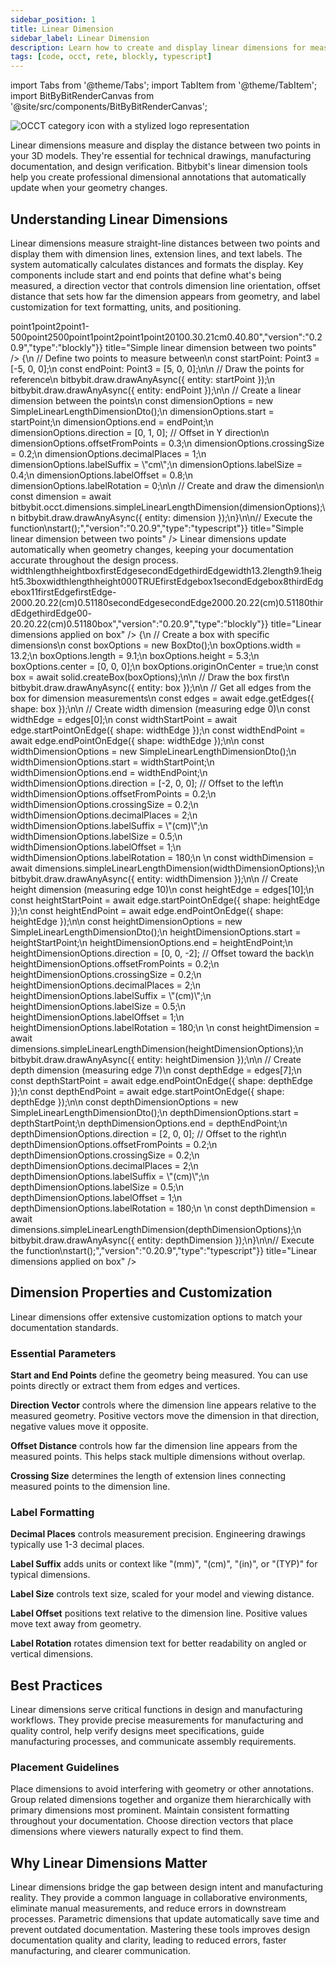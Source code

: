 ```yaml
---
sidebar_position: 1
title: Linear Dimension
sidebar_label: Linear Dimension
description: Learn how to create and display linear dimensions for measuring distances in your 3D models with clear, professional annotations.
tags: [code, occt, rete, blockly, typescript]
---
```


import Tabs from '@theme/Tabs';
import TabItem from '@theme/TabItem';
import BitByBitRenderCanvas from '@site/src/components/BitByBitRenderCanvas';

<img 
  class="category-icon-small" 
  src="https://s.bitbybit.dev/assets/icons/white/occt-icon.svg" 
  alt="OCCT category icon with a stylized logo representation" 
  title="OCCT category icon" />

Linear dimensions measure and display the distance between two points in your 3D models. They're essential for technical drawings, manufacturing documentation, and design verification. Bitbybit's linear dimension tools help you create professional dimensional annotations that automatically update when your geometry changes.

## Understanding Linear Dimensions

Linear dimensions measure straight-line distances between two points and display them with dimension lines, extension lines, and text labels. The system automatically calculates distances and formats the display. Key components include start and end points that define what's being measured, a direction vector that controls dimension line orientation, offset distance that sets how far the dimension appears from geometry, and label customization for text formatting, units, and positioning.

<Tabs groupId="linear-dimension-live-examples">
<TabItem value="rete" label="Rete">
    <BitByBitRenderCanvas
    requireManualStart={true}
    script={{"script":"{\"id\":\"rete-v2-json\",\"nodes\":{\"a1b2c3d4e5f6g7h8\":{\"id\":\"a1b2c3d4e5f6g7h8\",\"name\":\"bitbybit.point.pointXYZ\",\"customName\":\"start point\",\"async\":false,\"drawable\":true,\"data\":{\"genericNodeData\":{\"hide\":false,\"oneOnOne\":false,\"flatten\":0,\"forceExecution\":false},\"x\":-5,\"y\":0,\"z\":0},\"inputs\":{},\"position\":[7.482591014780979,58.460446270459585]},\"b2c3d4e5f6g7h8i9\":{\"id\":\"b2c3d4e5f6g7h8i9\",\"name\":\"bitbybit.point.pointXYZ\",\"customName\":\"end point\",\"async\":false,\"drawable\":true,\"data\":{\"genericNodeData\":{\"hide\":false,\"oneOnOne\":false,\"flatten\":0,\"forceExecution\":false},\"x\":5,\"y\":0,\"z\":0},\"inputs\":{},\"position\":[10.061801916378727,411.1480178836501]},\"c3d4e5f6g7h8i9j0\":{\"id\":\"c3d4e5f6g7h8i9j0\",\"name\":\"bitbybit.occt.dimensions.simpleLinearLengthDimension\",\"customName\":\"linear dimension\",\"async\":true,\"drawable\":true,\"data\":{\"genericNodeData\":{\"hide\":false,\"oneOnOne\":false,\"flatten\":0,\"forceExecution\":false},\"offsetFromPoints\":0.3,\"crossingSize\":0.2,\"decimalPlaces\":1,\"labelSuffix\":\"cm\",\"labelSize\":0.4,\"labelOffset\":0.8,\"labelRotation\":0},\"inputs\":{\"start\":{\"connections\":[{\"node\":\"a1b2c3d4e5f6g7h8\",\"output\":\"result\",\"data\":{}}]},\"end\":{\"connections\":[{\"node\":\"b2c3d4e5f6g7h8i9\",\"output\":\"result\",\"data\":{}}]},\"direction\":{\"connections\":[{\"node\":\"d4e5f6g7h8i9j0k1\",\"output\":\"result\",\"data\":{}}]}},\"position\":[570.2450515032658,366.4814859166162]},\"d4e5f6g7h8i9j0k1\":{\"id\":\"d4e5f6g7h8i9j0k1\",\"name\":\"bitbybit.vector.vectorXYZ\",\"customName\":\"direction\",\"async\":false,\"drawable\":true,\"data\":{\"genericNodeData\":{\"hide\":false,\"oneOnOne\":false,\"flatten\":0,\"forceExecution\":false},\"x\":0,\"y\":1,\"z\":0},\"inputs\":{},\"position\":[7.392071876593093,765.5571470674718]}}}","version":"0.20.9","type":"rete"}}
    title="Simple linear dimension between two points"
    />
</TabItem>
<TabItem value="blockly" label="Blockly">
  <BitByBitRenderCanvas
    requireManualStart={true}
    script={{"script":"<xml xmlns=\"https://developers.google.com/blockly/xml\"><variables><variable id=\"*cM!)eZ`SWWP:O-jO1rl\">point1</variable><variable id=\"US%1a6-s%$IBw4-r;O{0\">point2</variable></variables><block type=\"variables_set\" id=\"|Um)Ma@j-zCu1;*pErp@\" x=\"-183\" y=\"-512\"><field name=\"VAR\" id=\"*cM!)eZ`SWWP:O-jO1rl\">point1</field><value name=\"VALUE\"><block type=\"bitbybit.point.pointXYZ\" id=\"start_point\"><value name=\"X\"><block type=\"math_number\" id=\"start_x\"><field name=\"NUM\">-5</field></block></value><value name=\"Y\"><block type=\"math_number\" id=\"start_y\"><field name=\"NUM\">0</field></block></value><value name=\"Z\"><block type=\"math_number\" id=\"start_z\"><field name=\"NUM\">0</field></block></value></block></value><next><block type=\"variables_set\" id=\"#|sI0xp23tki-Pabi`D(\"><field name=\"VAR\" id=\"US%1a6-s%$IBw4-r;O{0\">point2</field><value name=\"VALUE\"><block type=\"bitbybit.point.pointXYZ\" id=\"end_point\"><value name=\"X\"><block type=\"math_number\" id=\"end_x\"><field name=\"NUM\">5</field></block></value><value name=\"Y\"><block type=\"math_number\" id=\"end_y\"><field name=\"NUM\">0</field></block></value><value name=\"Z\"><block type=\"math_number\" id=\"end_z\"><field name=\"NUM\">0</field></block></value></block></value><next><block type=\"bitbybit.draw.drawAnyAsyncNoReturn\" id=\"draw_start_point\"><value name=\"Entity\"><block type=\"variables_get\" id=\"QHE8Fh67w|UfRaLzzv3y\"><field name=\"VAR\" id=\"*cM!)eZ`SWWP:O-jO1rl\">point1</field></block></value><next><block type=\"bitbybit.draw.drawAnyAsyncNoReturn\" id=\"6HV![{OF#4i9K02h(Jx1\"><value name=\"Entity\"><block type=\"variables_get\" id=\"kJ4uY7_d!)7P);l3dwvz\"><field name=\"VAR\" id=\"US%1a6-s%$IBw4-r;O{0\">point2</field></block></value><next><block type=\"bitbybit.draw.drawAnyAsyncNoReturn\" id=\"draw_dimension\"><value name=\"Entity\"><block type=\"bitbybit.occt.dimensions.simpleLinearLengthDimension\" id=\"simple_dimension\"><value name=\"Start\"><block type=\"variables_get\" id=\"vX*a7aZ)Ql,pt`$5u,g:\"><field name=\"VAR\" id=\"*cM!)eZ`SWWP:O-jO1rl\">point1</field></block></value><value name=\"End\"><block type=\"variables_get\" id=\"1B:9BRffGKD1G`Nahv5/\"><field name=\"VAR\" id=\"US%1a6-s%$IBw4-r;O{0\">point2</field></block></value><value name=\"Direction\"><block type=\"bitbybit.vector.vectorXYZ\" id=\"dimension_direction\"><value name=\"X\"><block type=\"math_number\" id=\"dir_x\"><field name=\"NUM\">0</field></block></value><value name=\"Y\"><block type=\"math_number\" id=\"dir_y\"><field name=\"NUM\">1</field></block></value><value name=\"Z\"><block type=\"math_number\" id=\"dir_z\"><field name=\"NUM\">0</field></block></value></block></value><value name=\"OffsetFromPoints\"><block type=\"math_number\" id=\"offset\"><field name=\"NUM\">0.3</field></block></value><value name=\"CrossingSize\"><block type=\"math_number\" id=\"crossing\"><field name=\"NUM\">0.2</field></block></value><value name=\"DecimalPlaces\"><block type=\"math_number\" id=\"decimals\"><field name=\"NUM\">1</field></block></value><value name=\"LabelSuffix\"><block type=\"text\" id=\"suffix\"><field name=\"TEXT\">cm</field></block></value><value name=\"LabelSize\"><block type=\"math_number\" id=\"label_size\"><field name=\"NUM\">0.4</field></block></value><value name=\"LabelOffset\"><block type=\"math_number\" id=\"label_offset\"><field name=\"NUM\">0.8</field></block></value><value name=\"LabelRotation\"><block type=\"math_number\" id=\"label_rotation\"><field name=\"NUM\">0</field></block></value></block></value></block></next></block></next></block></next></block></next></block></xml>","version":"0.20.9","type":"blockly"}}
    title="Simple linear dimension between two points"
    />
</TabItem>
<TabItem value="typescript" label="TypeScript">
<BitByBitRenderCanvas
    requireManualStart={true}
    script={{"script":"// Import the required DTO for linear dimensions\nconst { SimpleLinearLengthDimensionDto } = Bit.Inputs.OCCT;\ntype Point3 = Bit.Inputs.Base.Point3;\n\n// Define the main function\nconst start = async () => {\n    // Define two points to measure between\n    const startPoint: Point3 = [-5, 0, 0];\n    const endPoint: Point3 = [5, 0, 0];\n\n    // Draw the points for reference\n    bitbybit.draw.drawAnyAsync({ entity: startPoint });\n    bitbybit.draw.drawAnyAsync({ entity: endPoint });\n\n    // Create a linear dimension between the points\n    const dimensionOptions = new SimpleLinearLengthDimensionDto();\n    dimensionOptions.start = startPoint;\n    dimensionOptions.end = endPoint;\n    dimensionOptions.direction = [0, 1, 0]; // Offset in Y direction\n    dimensionOptions.offsetFromPoints = 0.3;\n    dimensionOptions.crossingSize = 0.2;\n    dimensionOptions.decimalPlaces = 1;\n    dimensionOptions.labelSuffix = \"cm\";\n    dimensionOptions.labelSize = 0.4;\n    dimensionOptions.labelOffset = 0.8;\n    dimensionOptions.labelRotation = 0;\n\n    // Create and draw the dimension\n    const dimension = await bitbybit.occt.dimensions.simpleLinearLengthDimension(dimensionOptions);\n    bitbybit.draw.drawAnyAsync({ entity: dimension });\n}\n\n// Execute the function\nstart();","version":"0.20.9","type":"typescript"}}
    title="Simple linear dimension between two points"
    />
</TabItem>
</Tabs>
Linear dimensions update automatically when geometry changes, keeping your documentation accurate throughout the design process.

<Tabs groupId="linear-dimension-live-examples">
<TabItem value="rete" label="Rete">
    <BitByBitRenderCanvas
    requireManualStart={true}
    script={{"script":"{\"id\":\"rete-v2-json\",\"nodes\":{\"dcfbf00035f6f270\":{\"id\":\"dcfbf00035f6f270\",\"name\":\"bitbybit.occt.shapes.solid.createBox\",\"customName\":\"box\",\"async\":true,\"drawable\":true,\"data\":{\"genericNodeData\":{\"hide\":false,\"oneOnOne\":false,\"flatten\":0,\"forceExecution\":false},\"width\":1,\"length\":2,\"height\":3,\"center\":[0,0,0],\"originOnCenter\":true},\"inputs\":{\"width\":{\"connections\":[{\"node\":\"e395e40fe72bb29f\",\"output\":\"result\",\"data\":{}}]},\"length\":{\"connections\":[{\"node\":\"cf35926fa7da0107\",\"output\":\"result\",\"data\":{}}]},\"height\":{\"connections\":[{\"node\":\"89be13c13cf875d4\",\"output\":\"result\",\"data\":{}}]}},\"position\":[112.23097226696606,1136.6485136929464]},\"a50998866e606a16\":{\"id\":\"a50998866e606a16\",\"name\":\"bitbybit.occt.dimensions.simpleLinearLengthDimension\",\"customName\":\"simple linear length dimension\",\"async\":true,\"drawable\":true,\"data\":{\"genericNodeData\":{\"hide\":false,\"oneOnOne\":false,\"flatten\":0,\"forceExecution\":false},\"offsetFromPoints\":0.2,\"crossingSize\":0.2,\"decimalPlaces\":2,\"labelSuffix\":\"(cm)\",\"labelSize\":0.5,\"labelOffset\":1,\"labelRotation\":180},\"inputs\":{\"direction\":{\"connections\":[{\"node\":\"a8cd9a592e3f396e\",\"output\":\"result\",\"data\":{}}]},\"end\":{\"connections\":[{\"node\":\"dfb9c60b39554c59\",\"output\":\"result\",\"data\":{}}]},\"start\":{\"connections\":[{\"node\":\"4a05d516f394b2b3\",\"output\":\"result\",\"data\":{}}]}},\"position\":[1909.0084133845817,299.37892151503667]},\"e395e40fe72bb29f\":{\"id\":\"e395e40fe72bb29f\",\"name\":\"bitbybit.math.numberSlider\",\"customName\":\"number slider\",\"data\":{\"options\":{\"min\":3,\"max\":20,\"step\":0.1,\"width\":350,\"updateOnDrag\":false},\"number\":13.2},\"inputs\":{},\"position\":[-539.2756926247216,1038.0317791091716]},\"cf35926fa7da0107\":{\"id\":\"cf35926fa7da0107\",\"name\":\"bitbybit.math.numberSlider\",\"customName\":\"number slider\",\"data\":{\"options\":{\"min\":3,\"max\":20,\"step\":0.1,\"width\":350,\"updateOnDrag\":false},\"number\":9.1},\"inputs\":{},\"position\":[-539.5433497643697,1217.9169016258388]},\"89be13c13cf875d4\":{\"id\":\"89be13c13cf875d4\",\"name\":\"bitbybit.math.numberSlider\",\"customName\":\"number slider\",\"data\":{\"options\":{\"min\":3,\"max\":20,\"step\":0.1,\"width\":350,\"updateOnDrag\":false},\"number\":5.3},\"inputs\":{},\"position\":[-537.7436456921906,1393.942538395053]},\"5ada75e65ba6ebc2\":{\"id\":\"5ada75e65ba6ebc2\",\"name\":\"bitbybit.occt.shapes.edge.getEdges\",\"customName\":\"get edges\",\"async\":true,\"drawable\":true,\"data\":{\"genericNodeData\":{\"hide\":true,\"oneOnOne\":false,\"flatten\":0,\"forceExecution\":false}},\"inputs\":{\"shape\":{\"connections\":[{\"node\":\"dcfbf00035f6f270\",\"output\":\"result\",\"data\":{}}]}},\"position\":[552.7465651913625,1136.6093233537335]},\"e1bf81c7b59ab1e5\":{\"id\":\"e1bf81c7b59ab1e5\",\"name\":\"bitbybit.lists.getItem\",\"customName\":\"get item\",\"async\":false,\"drawable\":false,\"data\":{\"genericNodeData\":{\"hide\":false,\"oneOnOne\":false,\"flatten\":0,\"forceExecution\":false},\"index\":0,\"clone\":true},\"inputs\":{\"list\":{\"connections\":[{\"node\":\"5ada75e65ba6ebc2\",\"output\":\"result\",\"data\":{}}]}},\"position\":[1025.7402763297987,255.28325420243362]},\"dfb9c60b39554c59\":{\"id\":\"dfb9c60b39554c59\",\"name\":\"bitbybit.occt.shapes.edge.endPointOnEdge\",\"customName\":\"end point on edge\",\"async\":true,\"drawable\":true,\"data\":{\"genericNodeData\":{\"hide\":false,\"oneOnOne\":false,\"flatten\":0,\"forceExecution\":false}},\"inputs\":{\"shape\":{\"connections\":[{\"node\":\"e1bf81c7b59ab1e5\",\"output\":\"result\",\"data\":{}}]}},\"position\":[1444.415841817625,347.835985513198]},\"4a05d516f394b2b3\":{\"id\":\"4a05d516f394b2b3\",\"name\":\"bitbybit.occt.shapes.edge.startPointOnEdge\",\"customName\":\"start point on edge\",\"async\":true,\"drawable\":true,\"data\":{\"genericNodeData\":{\"hide\":false,\"oneOnOne\":false,\"flatten\":0,\"forceExecution\":false}},\"inputs\":{\"shape\":{\"connections\":[{\"node\":\"e1bf81c7b59ab1e5\",\"output\":\"result\",\"data\":{}}]}},\"position\":[1443.2079827600558,75.86638080483235]},\"a8cd9a592e3f396e\":{\"id\":\"a8cd9a592e3f396e\",\"name\":\"bitbybit.vector.vectorXYZ\",\"customName\":\"vector xyz\",\"async\":false,\"drawable\":true,\"data\":{\"genericNodeData\":{\"hide\":true,\"oneOnOne\":false,\"flatten\":0,\"forceExecution\":false},\"x\":-2,\"y\":0,\"z\":0},\"inputs\":{},\"position\":[1447.745802643203,625.9643954581835]},\"416af15fe8d8d993\":{\"id\":\"416af15fe8d8d993\",\"name\":\"bitbybit.occt.dimensions.simpleLinearLengthDimension\",\"customName\":\"simple linear length dimension\",\"async\":true,\"drawable\":true,\"data\":{\"genericNodeData\":{\"hide\":false,\"oneOnOne\":false,\"flatten\":0,\"forceExecution\":false},\"offsetFromPoints\":0.2,\"crossingSize\":0.2,\"decimalPlaces\":2,\"labelSuffix\":\"(cm)\",\"labelSize\":0.5,\"labelOffset\":1,\"labelRotation\":180},\"inputs\":{\"start\":{\"connections\":[{\"node\":\"6b445077c0cfd637\",\"output\":\"result\",\"data\":{}}]},\"end\":{\"connections\":[{\"node\":\"0f1168255610661f\",\"output\":\"result\",\"data\":{}}]},\"direction\":{\"connections\":[{\"node\":\"604ea90b0e453027\",\"output\":\"result\",\"data\":{}}]}},\"position\":[1907.592259564266,1173.4850679811507]},\"cf2a8c8ff04e541f\":{\"id\":\"cf2a8c8ff04e541f\",\"name\":\"bitbybit.lists.getItem\",\"customName\":\"get item\",\"async\":false,\"drawable\":false,\"data\":{\"genericNodeData\":{\"hide\":false,\"oneOnOne\":false,\"flatten\":0,\"forceExecution\":false},\"index\":10,\"clone\":true},\"inputs\":{\"list\":{\"connections\":[{\"node\":\"5ada75e65ba6ebc2\",\"output\":\"result\",\"data\":{}}]}},\"position\":[1015.5114277400813,1135.7473238575687]},\"6b445077c0cfd637\":{\"id\":\"6b445077c0cfd637\",\"name\":\"bitbybit.occt.shapes.edge.startPointOnEdge\",\"customName\":\"start point on edge\",\"async\":true,\"drawable\":true,\"data\":{\"genericNodeData\":{\"hide\":false,\"oneOnOne\":false,\"flatten\":0,\"forceExecution\":false}},\"inputs\":{\"shape\":{\"connections\":[{\"node\":\"cf2a8c8ff04e541f\",\"output\":\"result\",\"data\":{}}]}},\"position\":[1444.9282057300006,983.7404716418204]},\"0f1168255610661f\":{\"id\":\"0f1168255610661f\",\"name\":\"bitbybit.occt.shapes.edge.endPointOnEdge\",\"customName\":\"end point on edge\",\"async\":true,\"drawable\":true,\"data\":{\"genericNodeData\":{\"hide\":false,\"oneOnOne\":false,\"flatten\":0,\"forceExecution\":false}},\"inputs\":{\"shape\":{\"connections\":[{\"node\":\"cf2a8c8ff04e541f\",\"output\":\"result\",\"data\":{}}]}},\"position\":[1444.0147432438412,1268.4539427754107]},\"604ea90b0e453027\":{\"id\":\"604ea90b0e453027\",\"name\":\"bitbybit.vector.vectorXYZ\",\"customName\":\"vector xyz\",\"async\":false,\"drawable\":true,\"data\":{\"genericNodeData\":{\"hide\":true,\"oneOnOne\":false,\"flatten\":0,\"forceExecution\":false},\"x\":0,\"y\":0,\"z\":-2},\"inputs\":{},\"position\":[1446.0652318544353,1555.9370725872095]},\"4bbf4c14bd27cf5b\":{\"id\":\"4bbf4c14bd27cf5b\",\"name\":\"bitbybit.lists.getItem\",\"customName\":\"get item\",\"async\":false,\"drawable\":false,\"data\":{\"genericNodeData\":{\"hide\":false,\"oneOnOne\":false,\"flatten\":0,\"forceExecution\":false},\"index\":7,\"clone\":true},\"inputs\":{\"list\":{\"connections\":[{\"node\":\"5ada75e65ba6ebc2\",\"output\":\"result\",\"data\":{}}]}},\"position\":[1079.197873376024,1954.9602438497295]},\"4a5356fecf682988\":{\"id\":\"4a5356fecf682988\",\"name\":\"bitbybit.occt.shapes.edge.startPointOnEdge\",\"customName\":\"start point on edge\",\"async\":true,\"drawable\":true,\"data\":{\"genericNodeData\":{\"hide\":false,\"oneOnOne\":false,\"flatten\":0,\"forceExecution\":false}},\"inputs\":{\"shape\":{\"connections\":[{\"node\":\"4bbf4c14bd27cf5b\",\"output\":\"result\",\"data\":{}}]}},\"position\":[1458.6302794417766,1937.2311996921744]},\"3f12bd185760c15f\":{\"id\":\"3f12bd185760c15f\",\"name\":\"bitbybit.occt.shapes.edge.endPointOnEdge\",\"customName\":\"end point on edge\",\"async\":true,\"drawable\":true,\"data\":{\"genericNodeData\":{\"hide\":false,\"oneOnOne\":false,\"flatten\":0,\"forceExecution\":false}},\"inputs\":{\"shape\":{\"connections\":[{\"node\":\"4bbf4c14bd27cf5b\",\"output\":\"result\",\"data\":{}}]}},\"position\":[1461.4668226043054,2215.882252233176]},\"75b1de11bd64e281\":{\"id\":\"75b1de11bd64e281\",\"name\":\"bitbybit.occt.dimensions.simpleLinearLengthDimension\",\"customName\":\"simple linear length dimension\",\"async\":true,\"drawable\":true,\"data\":{\"genericNodeData\":{\"hide\":false,\"oneOnOne\":false,\"flatten\":0,\"forceExecution\":false},\"offsetFromPoints\":0.2,\"crossingSize\":0.2,\"decimalPlaces\":2,\"labelSuffix\":\"(cm)\",\"labelSize\":0.5,\"labelOffset\":1,\"labelRotation\":180},\"inputs\":{\"direction\":{\"connections\":[{\"node\":\"f8041d58c74f0ff7\",\"output\":\"result\",\"data\":{}}]},\"end\":{\"connections\":[{\"node\":\"4a5356fecf682988\",\"output\":\"result\",\"data\":{}}]},\"start\":{\"connections\":[{\"node\":\"3f12bd185760c15f\",\"output\":\"result\",\"data\":{}}]}},\"position\":[1921.9238354315291,2017.1968640904734]},\"f8041d58c74f0ff7\":{\"id\":\"f8041d58c74f0ff7\",\"name\":\"bitbybit.vector.vectorXYZ\",\"customName\":\"vector xyz\",\"async\":false,\"drawable\":true,\"data\":{\"genericNodeData\":{\"hide\":true,\"oneOnOne\":false,\"flatten\":0,\"forceExecution\":false},\"x\":2,\"y\":0,\"z\":0},\"inputs\":{},\"position\":[1465.547647057041,2506.436376081527]}}}","version":"0.20.9","type":"rete"}}
    title="Linear dimensions applied on box"
    />
</TabItem>
<TabItem value="blockly" label="Blockly">
  <BitByBitRenderCanvas
    requireManualStart={true}
    script={{"script":"<xml xmlns=\"https://developers.google.com/blockly/xml\"><variables><variable id=\"4qUOp?[B?ej*|hep`nLw\">width</variable><variable id=\"#(]xRSX!=Ph5`hC[1Qof\">length</variable><variable id=\"Im#epm=~)2D+VHh2)1*#\">height</variable><variable id=\"MxbZn3/s8(#4PSsQ+rs`\">box</variable><variable id=\"~`REBx}LkVw.nfmM2h^]\">firstEdge</variable><variable id=\"v]oyAcKUoJGnBNhT[4IO\">secondEdge</variable><variable id=\"%Bb]@:xfuD3Up~k!/a%l\">thirdEdge</variable></variables><block type=\"variables_set\" id=\")8)iM%0SzgiWwrUs~C`^\" x=\"229\" y=\"-865\"><field name=\"VAR\" id=\"4qUOp?[B?ej*|hep`nLw\">width</field><value name=\"VALUE\"><block type=\"math_number\" id=\"box_width\"><field name=\"NUM\">13.2</field></block></value><next><block type=\"variables_set\" id=\"Mn,zu#=-X*|Vx=]?S,tj\"><field name=\"VAR\" id=\"#(]xRSX!=Ph5`hC[1Qof\">length</field><value name=\"VALUE\"><block type=\"math_number\" id=\"box_length\"><field name=\"NUM\">9.1</field></block></value><next><block type=\"variables_set\" id=\"J)1l$0RK,e=`SHaD[fr$\"><field name=\"VAR\" id=\"Im#epm=~)2D+VHh2)1*#\">height</field><value name=\"VALUE\"><block type=\"math_number\" id=\"box_height\"><field name=\"NUM\">5.3</field></block></value><next><block type=\"variables_set\" id=\"VTp5pN7(nqToY%WX{T`2\"><field name=\"VAR\" id=\"MxbZn3/s8(#4PSsQ+rs`\">box</field><value name=\"VALUE\"><block type=\"bitbybit.occt.shapes.solid.createBox\" id=\"create_box\"><value name=\"Width\"><block type=\"variables_get\" id=\"ck9]E@HpX9D5e7yKsQPX\"><field name=\"VAR\" id=\"4qUOp?[B?ej*|hep`nLw\">width</field></block></value><value name=\"Length\"><block type=\"variables_get\" id=\"1Q3S8wHzR#Lc=[Wok,rW\"><field name=\"VAR\" id=\"#(]xRSX!=Ph5`hC[1Qof\">length</field></block></value><value name=\"Height\"><block type=\"variables_get\" id=\"#*IS85STA`iR3jm[.kwT\"><field name=\"VAR\" id=\"Im#epm=~)2D+VHh2)1*#\">height</field></block></value><value name=\"Center\"><block type=\"bitbybit.point.pointXYZ\" id=\"box_center\"><value name=\"X\"><block type=\"math_number\" id=\"center_x\"><field name=\"NUM\">0</field></block></value><value name=\"Y\"><block type=\"math_number\" id=\"center_y\"><field name=\"NUM\">0</field></block></value><value name=\"Z\"><block type=\"math_number\" id=\"center_z\"><field name=\"NUM\">0</field></block></value></block></value><value name=\"OriginOnCenter\"><block type=\"logic_boolean\" id=\"origin_center\"><field name=\"BOOL\">TRUE</field></block></value></block></value><next><block type=\"variables_set\" id=\".Q^J:NR,nd]0;_w8@S#5\"><field name=\"VAR\" id=\"~`REBx}LkVw.nfmM2h^]\">firstEdge</field><value name=\"VALUE\"><block type=\"bitbybit.occt.shapes.edge.getEdge\" id=\"T}X=W#KK3+j6h#]#|S{k\"><value name=\"Shape\"><block type=\"variables_get\" id=\"5[Sobk``)CgdMITK3}G%\"><field name=\"VAR\" id=\"MxbZn3/s8(#4PSsQ+rs`\">box</field></block></value><value name=\"Index\"><block type=\"math_number\" id=\":.DN_:KtvAKxxMWH_fT6\"><field name=\"NUM\">1</field></block></value></block></value><next><block type=\"variables_set\" id=\"d3HyYJ2}+s,qCC3W_TKu\"><field name=\"VAR\" id=\"v]oyAcKUoJGnBNhT[4IO\">secondEdge</field><value name=\"VALUE\"><block type=\"bitbybit.occt.shapes.edge.getEdge\" id=\"b_yMCP:QDIiyb25;Q8_9\"><value name=\"Shape\"><block type=\"variables_get\" id=\")[^+K,Pt%}d8udJm|=8g\"><field name=\"VAR\" id=\"MxbZn3/s8(#4PSsQ+rs`\">box</field></block></value><value name=\"Index\"><block type=\"math_number\" id=\".B.66MXJI*?x*t@J8;.#\"><field name=\"NUM\">8</field></block></value></block></value><next><block type=\"variables_set\" id=\"{mp4.f)/;sG21J`NuuMw\"><field name=\"VAR\" id=\"%Bb]@:xfuD3Up~k!/a%l\">thirdEdge</field><value name=\"VALUE\"><block type=\"bitbybit.occt.shapes.edge.getEdge\" id=\"0`**ZT!WWUwENXf-Y?59\"><value name=\"Shape\"><block type=\"variables_get\" id=\"IfDBWsB^I;!_1shQ2}ga\"><field name=\"VAR\" id=\"MxbZn3/s8(#4PSsQ+rs`\">box</field></block></value><value name=\"Index\"><block type=\"math_number\" id=\"h5dL:z4y0vBb@zwE}RM+\"><field name=\"NUM\">11</field></block></value></block></value><next><block type=\"bitbybit.draw.drawAnyAsyncNoReturn\" id=\"draw_width_dimension\"><value name=\"Entity\"><block type=\"bitbybit.occt.dimensions.simpleLinearLengthDimension\" id=\"width_dimension\"><value name=\"Start\"><block type=\"bitbybit.occt.shapes.edge.startPointOnEdge\" id=\"width_start_point\"><value name=\"Shape\"><block type=\"variables_get\" id=\";;tz5U;12sL/aPJCFIdD\"><field name=\"VAR\" id=\"~`REBx}LkVw.nfmM2h^]\">firstEdge</field></block></value></block></value><value name=\"End\"><block type=\"bitbybit.occt.shapes.edge.endPointOnEdge\" id=\"width_end_point\"><value name=\"Shape\"><block type=\"variables_get\" id=\"%.TBDC-)++/2r-vGb(/#\"><field name=\"VAR\" id=\"~`REBx}LkVw.nfmM2h^]\">firstEdge</field></block></value></block></value><value name=\"Direction\"><block type=\"bitbybit.vector.vectorXYZ\" id=\"width_direction\"><value name=\"X\"><block type=\"math_number\" id=\"width_dir_x\"><field name=\"NUM\">-2</field></block></value><value name=\"Y\"><block type=\"math_number\" id=\"width_dir_y\"><field name=\"NUM\">0</field></block></value><value name=\"Z\"><block type=\"math_number\" id=\"width_dir_z\"><field name=\"NUM\">0</field></block></value></block></value><value name=\"OffsetFromPoints\"><block type=\"math_number\" id=\"width_offset\"><field name=\"NUM\">0.2</field></block></value><value name=\"CrossingSize\"><block type=\"math_number\" id=\"width_crossing\"><field name=\"NUM\">0.2</field></block></value><value name=\"DecimalPlaces\"><block type=\"math_number\" id=\"width_decimals\"><field name=\"NUM\">2</field></block></value><value name=\"LabelSuffix\"><block type=\"text\" id=\"width_suffix\"><field name=\"TEXT\">(cm)</field></block></value><value name=\"LabelSize\"><block type=\"math_number\" id=\"width_label_size\"><field name=\"NUM\">0.5</field></block></value><value name=\"LabelOffset\"><block type=\"math_number\" id=\"width_label_offset\"><field name=\"NUM\">1</field></block></value><value name=\"LabelRotation\"><block type=\"math_number\" id=\"width_label_rotation\"><field name=\"NUM\">180</field></block></value></block></value><next><block type=\"bitbybit.draw.drawAnyAsyncNoReturn\" id=\"draw_depth_dimension\"><value name=\"Entity\"><block type=\"bitbybit.occt.dimensions.simpleLinearLengthDimension\" id=\"depth_dimension\"><value name=\"Start\"><block type=\"bitbybit.occt.shapes.edge.endPointOnEdge\" id=\"depth_start_point\"><value name=\"Shape\"><block type=\"variables_get\" id=\"y`A*+3xwD(M-8%eu_lh*\"><field name=\"VAR\" id=\"v]oyAcKUoJGnBNhT[4IO\">secondEdge</field></block></value></block></value><value name=\"End\"><block type=\"bitbybit.occt.shapes.edge.startPointOnEdge\" id=\"depth_end_point\"><value name=\"Shape\"><block type=\"variables_get\" id=\"^0tiPv3-M+E6v2g6Jp$b\"><field name=\"VAR\" id=\"v]oyAcKUoJGnBNhT[4IO\">secondEdge</field></block></value></block></value><value name=\"Direction\"><block type=\"bitbybit.vector.vectorXYZ\" id=\"depth_direction\"><value name=\"X\"><block type=\"math_number\" id=\"depth_dir_x\"><field name=\"NUM\">2</field></block></value><value name=\"Y\"><block type=\"math_number\" id=\"depth_dir_y\"><field name=\"NUM\">0</field></block></value><value name=\"Z\"><block type=\"math_number\" id=\"depth_dir_z\"><field name=\"NUM\">0</field></block></value></block></value><value name=\"OffsetFromPoints\"><block type=\"math_number\" id=\"depth_offset\"><field name=\"NUM\">0.2</field></block></value><value name=\"CrossingSize\"><block type=\"math_number\" id=\"depth_crossing\"><field name=\"NUM\">0.2</field></block></value><value name=\"DecimalPlaces\"><block type=\"math_number\" id=\"depth_decimals\"><field name=\"NUM\">2</field></block></value><value name=\"LabelSuffix\"><block type=\"text\" id=\"depth_suffix\"><field name=\"TEXT\">(cm)</field></block></value><value name=\"LabelSize\"><block type=\"math_number\" id=\"depth_label_size\"><field name=\"NUM\">0.5</field></block></value><value name=\"LabelOffset\"><block type=\"math_number\" id=\"depth_label_offset\"><field name=\"NUM\">1</field></block></value><value name=\"LabelRotation\"><block type=\"math_number\" id=\"depth_label_rotation\"><field name=\"NUM\">180</field></block></value></block></value><next><block type=\"bitbybit.draw.drawAnyAsyncNoReturn\" id=\"mQ)~!!iu`hlLhT,R*~pi\"><value name=\"Entity\"><block type=\"bitbybit.occt.dimensions.simpleLinearLengthDimension\" id=\"CoBQY:WoCad3?znvdFV_\"><value name=\"Start\"><block type=\"bitbybit.occt.shapes.edge.startPointOnEdge\" id=\"QLsC99+-LM4e[YkfEVD0\"><value name=\"Shape\"><block type=\"variables_get\" id=\"q4w1e2G$?;7]En:EEo%P\"><field name=\"VAR\" id=\"%Bb]@:xfuD3Up~k!/a%l\">thirdEdge</field></block></value></block></value><value name=\"End\"><block type=\"bitbybit.occt.shapes.edge.endPointOnEdge\" id=\"Ibp^JHb=QjQ(kS}1WMv3\"><value name=\"Shape\"><block type=\"variables_get\" id=\"62u!M6uv8(/CICK[$YWV\"><field name=\"VAR\" id=\"%Bb]@:xfuD3Up~k!/a%l\">thirdEdge</field></block></value></block></value><value name=\"Direction\"><block type=\"bitbybit.vector.vectorXYZ\" id=\"^k$|%B*lX1N7nbC+}7-0\"><value name=\"X\"><block type=\"math_number\" id=\"*oif=eIM305}f6E9Q/S?\"><field name=\"NUM\">0</field></block></value><value name=\"Y\"><block type=\"math_number\" id=\"$fbjNrq(p18K]bpH~t1+\"><field name=\"NUM\">0</field></block></value><value name=\"Z\"><block type=\"math_number\" id=\"qRVvX{$%h)UoM`(S)40s\"><field name=\"NUM\">-2</field></block></value></block></value><value name=\"OffsetFromPoints\"><block type=\"math_number\" id=\";T*szr4mQe]U}wKK6BwJ\"><field name=\"NUM\">0.2</field></block></value><value name=\"CrossingSize\"><block type=\"math_number\" id=\"T8=hej#J9*@?8!Ig@^Yp\"><field name=\"NUM\">0.2</field></block></value><value name=\"DecimalPlaces\"><block type=\"math_number\" id=\"*F.cO,QrPjQ0^iT++xR!\"><field name=\"NUM\">2</field></block></value><value name=\"LabelSuffix\"><block type=\"text\" id=\"IEpA8wB0W;JRv%S9_k+2\"><field name=\"TEXT\">(cm)</field></block></value><value name=\"LabelSize\"><block type=\"math_number\" id=\"hnLV]]4a3AuYb:la=WSD\"><field name=\"NUM\">0.5</field></block></value><value name=\"LabelOffset\"><block type=\"math_number\" id=\"[QDrYS`!tmGJOJ)9aE{4\"><field name=\"NUM\">1</field></block></value><value name=\"LabelRotation\"><block type=\"math_number\" id=\"|RtTuQrZz2VTv/,UiL7h\"><field name=\"NUM\">180</field></block></value></block></value><next><block type=\"bitbybit.draw.drawAnyAsyncNoReturn\" id=\"N#BN;_{~XxvBESK-Q%_V\"><value name=\"Entity\"><block type=\"variables_get\" id=\"8Sxo@k60McvQsUp}2x))\"><field name=\"VAR\" id=\"MxbZn3/s8(#4PSsQ+rs`\">box</field></block></value></block></next></block></next></block></next></block></next></block></next></block></next></block></next></block></next></block></next></block></next></block></xml>","version":"0.20.9","type":"blockly"}}
    title="Linear dimensions applied on box"
    />
</TabItem>
<TabItem value="typescript" label="TypeScript">
<BitByBitRenderCanvas
    requireManualStart={true}
    script={{"script":"// Import required DTOs for creating shapes and dimensions\nconst { BoxDto, SimpleLinearLengthDimensionDto } = Bit.Inputs.OCCT;\n// Import types for type safety\ntype TopoDSSolidPointer = Bit.Inputs.OCCT.TopoDSSolidPointer;\ntype TopoDSEdgePointer = Bit.Inputs.OCCT.TopoDSEdgePointer;\n\n// Get access to OCCT modules\nconst { shapes, dimensions } = bitbybit.occt;\nconst { solid, edge } = shapes;\n\n// Define the main function to create a box with linear dimensions\nconst start = async () => {\n    // Create a box with specific dimensions\n    const boxOptions = new BoxDto();\n    boxOptions.width = 13.2;\n    boxOptions.length = 9.1;\n    boxOptions.height = 5.3;\n    boxOptions.center = [0, 0, 0];\n    boxOptions.originOnCenter = true;\n    const box = await solid.createBox(boxOptions);\n\n    // Draw the box first\n    bitbybit.draw.drawAnyAsync({ entity: box });\n\n    // Get all edges from the box for dimension measurements\n    const edges = await edge.getEdges({ shape: box });\n\n    // Create width dimension (measuring edge 0)\n    const widthEdge = edges[0];\n    const widthStartPoint = await edge.startPointOnEdge({ shape: widthEdge });\n    const widthEndPoint = await edge.endPointOnEdge({ shape: widthEdge });\n\n    const widthDimensionOptions = new SimpleLinearLengthDimensionDto();\n    widthDimensionOptions.start = widthStartPoint;\n    widthDimensionOptions.end = widthEndPoint;\n    widthDimensionOptions.direction = [-2, 0, 0]; // Offset to the left\n    widthDimensionOptions.offsetFromPoints = 0.2;\n    widthDimensionOptions.crossingSize = 0.2;\n    widthDimensionOptions.decimalPlaces = 2;\n    widthDimensionOptions.labelSuffix = \"(cm)\";\n    widthDimensionOptions.labelSize = 0.5;\n    widthDimensionOptions.labelOffset = 1;\n    widthDimensionOptions.labelRotation = 180;\n    \n    const widthDimension = await dimensions.simpleLinearLengthDimension(widthDimensionOptions);\n    bitbybit.draw.drawAnyAsync({ entity: widthDimension });\n\n    // Create height dimension (measuring edge 10)\n    const heightEdge = edges[10];\n    const heightStartPoint = await edge.startPointOnEdge({ shape: heightEdge });\n    const heightEndPoint = await edge.endPointOnEdge({ shape: heightEdge });\n\n    const heightDimensionOptions = new SimpleLinearLengthDimensionDto();\n    heightDimensionOptions.start = heightStartPoint;\n    heightDimensionOptions.end = heightEndPoint;\n    heightDimensionOptions.direction = [0, 0, -2]; // Offset toward the back\n    heightDimensionOptions.offsetFromPoints = 0.2;\n    heightDimensionOptions.crossingSize = 0.2;\n    heightDimensionOptions.decimalPlaces = 2;\n    heightDimensionOptions.labelSuffix = \"(cm)\";\n    heightDimensionOptions.labelSize = 0.5;\n    heightDimensionOptions.labelOffset = 1;\n    heightDimensionOptions.labelRotation = 180;\n    \n    const heightDimension = await dimensions.simpleLinearLengthDimension(heightDimensionOptions);\n    bitbybit.draw.drawAnyAsync({ entity: heightDimension });\n\n    // Create depth dimension (measuring edge 7)\n    const depthEdge = edges[7];\n    const depthStartPoint = await edge.endPointOnEdge({ shape: depthEdge });\n    const depthEndPoint = await edge.startPointOnEdge({ shape: depthEdge });\n\n    const depthDimensionOptions = new SimpleLinearLengthDimensionDto();\n    depthDimensionOptions.start = depthStartPoint;\n    depthDimensionOptions.end = depthEndPoint;\n    depthDimensionOptions.direction = [2, 0, 0]; // Offset to the right\n    depthDimensionOptions.offsetFromPoints = 0.2;\n    depthDimensionOptions.crossingSize = 0.2;\n    depthDimensionOptions.decimalPlaces = 2;\n    depthDimensionOptions.labelSuffix = \"(cm)\";\n    depthDimensionOptions.labelSize = 0.5;\n    depthDimensionOptions.labelOffset = 1;\n    depthDimensionOptions.labelRotation = 180;\n    \n    const depthDimension = await dimensions.simpleLinearLengthDimension(depthDimensionOptions);\n    bitbybit.draw.drawAnyAsync({ entity: depthDimension });\n}\n\n// Execute the function\nstart();","version":"0.20.9","type":"typescript"}}
    title="Linear dimensions applied on box"
    />
</TabItem>
</Tabs>

## Dimension Properties and Customization

Linear dimensions offer extensive customization options to match your documentation standards.

### Essential Parameters

**Start and End Points** define the geometry being measured. You can use points directly or extract them from edges and vertices.

**Direction Vector** controls where the dimension line appears relative to the measured geometry. Positive vectors move the dimension in that direction, negative values move it opposite.

**Offset Distance** controls how far the dimension line appears from the measured points. This helps stack multiple dimensions without overlap.

**Crossing Size** determines the length of extension lines connecting measured points to the dimension line.

### Label Formatting

**Decimal Places** controls measurement precision. Engineering drawings typically use 1-3 decimal places.

**Label Suffix** adds units or context like "(mm)", "(cm)", "(in)", or "(TYP)" for typical dimensions.

**Label Size** controls text size, scaled for your model and viewing distance.

**Label Offset** positions text relative to the dimension line. Positive values move text away from geometry.

**Label Rotation** rotates dimension text for better readability on angled or vertical dimensions.

## Best Practices

Linear dimensions serve critical functions in design and manufacturing workflows. They provide precise measurements for manufacturing and quality control, help verify designs meet specifications, guide manufacturing processes, and communicate assembly requirements.

### Placement Guidelines

Place dimensions to avoid interfering with geometry or other annotations. Group related dimensions together and organize them hierarchically with primary dimensions most prominent. Maintain consistent formatting throughout your documentation. Choose direction vectors that place dimensions where viewers naturally expect to find them.

## Why Linear Dimensions Matter

Linear dimensions bridge the gap between design intent and manufacturing reality. They provide a common language in collaborative environments, eliminate manual measurements, and reduce errors in downstream processes. Parametric dimensions that update automatically save time and prevent outdated documentation. Mastering these tools improves design documentation quality and clarity, leading to reduced errors, faster manufacturing, and clearer communication.
